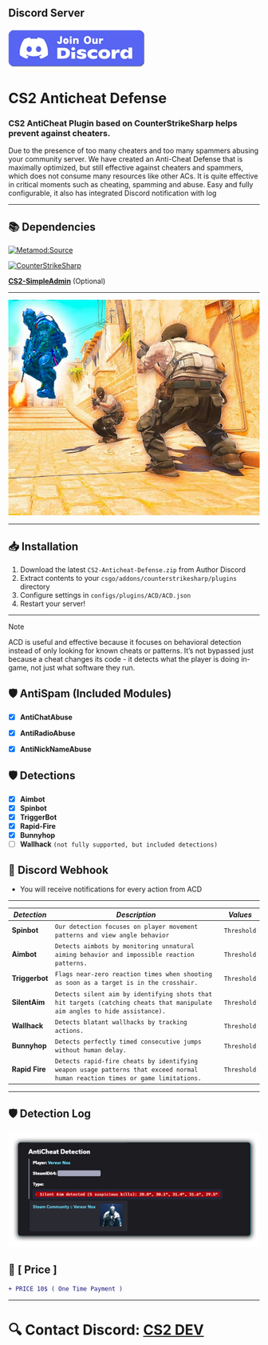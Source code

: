 ##  Discord Server

[![Discord](./dc.png)](https://discord.gg/d5uvMmUpuE)

# CS2 Anticheat Defense

### CS2 AntiCheat Plugin based on CounterStrikeSharp helps prevent against cheaters.


Due to the presence of too many cheaters and too many spammers abusing your community server. We have created an Anti-Cheat Defense that is maximally optimized, but still effective against cheaters and spammers, which does not consume many resources like other ACs. It is quite effective in critical moments such as cheating, spamming and abuse. Easy and fully configurable, it also has integrated Discord notification with log

---

## 📚 Dependencies
[![Metamod:Source](https://img.shields.io/badge/Metamod:Source-2d2d2d?logo=sourceengine)](https://www.sourcemm.net)

[![CounterStrikeSharp](https://img.shields.io/badge/CounterStrikeSharp-83358F)](https://github.com/roflmuffin/CounterStrikeSharp)

**[CS2-SimpleAdmin](https://github.com/daffyyyy/CS2-SimpleAdmin)** (Optional)

---

![image info](./anticheat.jpg)

---

## 📥 Installation

1. Download the latest `CS2-Anticheat-Defense.zip` from Author Discord
2. Extract contents to your `csgo/addons/counterstrikesharp/plugins` directory
3. Configure settings in `configs/plugins/ACD/ACD.json`
4. Restart your server!

---

> [!NOTE]
> ACD is useful and effective because it focuses on behavioral detection instead of only looking for known cheats or patterns.
> It’s not bypassed just because a cheat changes its code - it detects what the player is doing in-game, not just what software they run.           
>

## 🛡 AntiSpam (Included Modules)

- [x] **AntiChatAbuse**
- [x] **AntiRadioAbuse**
- [x] **AntiNickNameAbuse**


## 🛡 Detections

- [x]  **Aimbot**
- [x]  **Spinbot**
- [x]  **TriggerBot**
- [x]  **Rapid-Fire**
- [x]  **Bunnyhop**
- [ ]  **Wallhack** `(not fully supported, but included detections)`

## 📱 Discord Webhook
- You will receive notifications for every action from ACD

---

| ***Detection*** | ***Description*** | ***Values*** |
|----------|-------------|--------|
| **Spinbot** | `Our detection focuses on player movement patterns and view angle behavior` | `Threshold` |
| **Aimbot** | `Detects aimbots by monitoring unnatural aiming behavior and impossible reaction patterns.` | `Threshold` |
| **Triggerbot** | `Flags near-zero reaction times when shooting as soon as a target is in the crosshair.` | `Threshold` |
| **SilentAim** | `Detects silent aim by identifying shots that hit targets (catching cheats that manipulate aim angles to hide assistance).` | `Threshold` |
| **Wallhack** | `Detects blatant wallhacks by tracking actions.` | `Threshold` |
| **Bunnyhop** | `Detects perfectly timed consecutive jumps without human delay.` | `Threshold` |
| **Rapid Fire** | `Detects rapid-fire cheats by identifying weapon usage patterns that exceed normal human reaction times or game limitations.` | `Threshold` |

---

## 🛡 Detection Log

![Detection Screenshot](./det.png)

## 🛒 [ Price ]
```diff
+ PRICE 10$ ( One Time Payment )
```

---

# 🔍 Contact Discord: **[CS2 DEV](https://discord.gg/d5uvMmUpuE)**

